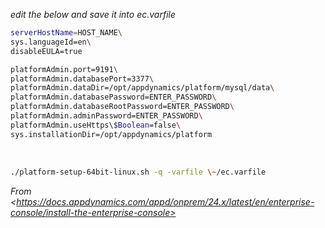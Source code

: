 *edit the below and save it into ec.varfile*

```bash
serverHostName=HOST_NAME\
sys.languageId=en\
disableEULA=true

platformAdmin.port=9191\
platformAdmin.databasePort=3377\
platformAdmin.dataDir=/opt/appdynamics/platform/mysql/data\
platformAdmin.databasePassword=ENTER_PASSWORD\
platformAdmin.databaseRootPassword=ENTER_PASSWORD\
platformAdmin.adminPassword=ENTER_PASSWORD\
platformAdmin.useHttps\$Boolean=false\
sys.installationDir=/opt/appdynamics/platform
```
 
```bash
./platform-setup-64bit-linux.sh -q -varfile \~/ec.varfile
```

*From \<https://docs.appdynamics.com/appd/onprem/24.x/latest/en/enterprise-console/install-the-enterprise-console>*
